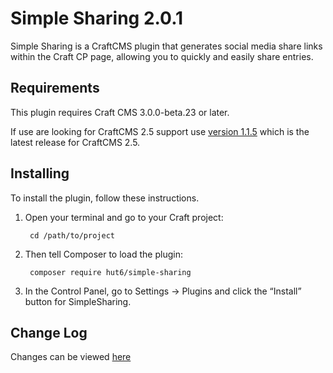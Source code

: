 # Simple Sharing 2.0.1

Simple Sharing is a CraftCMS plugin that generates social media share links within 
the Craft CP page, allowing you to quickly and easily share entries.

## Requirements

This plugin requires Craft CMS 3.0.0-beta.23 or later.

If use are looking for CraftCMS 2.5 support use [version 1.1.5](https://github.com/hut6/SimpleSharing/tree/1.1.5) 
which is the latest release for CraftCMS 2.5.

## Installing

To install the plugin, follow these instructions.

1. Open your terminal and go to your Craft project:

        cd /path/to/project

2. Then tell Composer to load the plugin:

        composer require hut6/simple-sharing

3. In the Control Panel, go to Settings → Plugins and click the “Install” button for SimpleSharing.


## Change Log

Changes can be viewed [here](https://github.com/hut6/SimpleSharing/blob/master/CHANGELOG.md)

